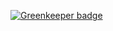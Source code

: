
[![Greenkeeper badge](https://badges.greenkeeper.io/PaulaoDev/angular-4.svg)](https://greenkeeper.io/)
